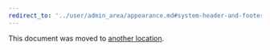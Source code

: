 ```yaml
---
redirect_to: '../user/admin_area/appearance.md#system-header-and-footer-messages'
---
```


This document was moved to [another location](../user/admin_area/appearance.md#system-header-and-footer-messages).

<!-- This redirect file can be deleted after February 1, 2021. -->
<!-- Before deletion, see: https://docs.gitlab.com/ee/development/documentation/#move-or-rename-a-page -->
